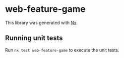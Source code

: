 # web-feature-game

This library was generated with [Nx](https://nx.dev).

## Running unit tests

Run `nx test web-feature-game` to execute the unit tests.
